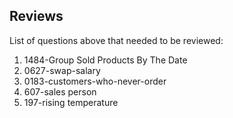## Reviews
List of questions above that needed to be reviewed:

 1. 1484-Group Sold Products By The Date
 2. 0627-swap-salary
 3. 0183-customers-who-never-order
 4. 607-sales person
 5. 197-rising temperature
  
